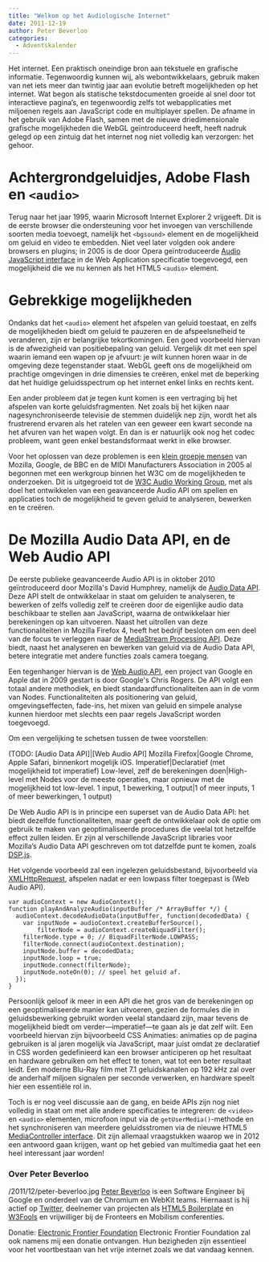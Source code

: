 ```yaml
---
title: "Welkom op het Audiologische Internet"
date: 2011-12-19
author: Peter Beverloo
categories: 
  - Adventskalender
---
```

Het internet. Een praktisch oneindige bron aan tekstuele en grafische informatie. Tegenwoordig kunnen wij, als webontwikkelaars, gebruik maken van net iets meer dan twintig jaar aan evolutie betreft mogelijkheden op het internet. Wat begon als statische tekstdocumenten groeide al snel door tot interactieve pagina’s, en tegenwoordig zelfs tot webapplicaties met miljoenen regels aan JavaScript code en multiplayer spellen. De afname in het gebruik van Adobe Flash, samen met de nieuwe driedimensionale grafische mogelijkheden die WebGL geïntroduceerd heeft, heeft nadruk gelegd op een zintuig dat het internet nog niet volledig kan verzorgen: het gehoor.

# Achtergrondgeluidjes, Adobe Flash en `<audio>`

Terug naar het jaar 1995, waarin Microsoft Internet Explorer 2 vrijgeeft. Dit is de eerste browser die ondersteuning voor het invoegen van verschillende soorten media toevoegt, namelijk het `<bgsound>` element en de mogelijkheid om geluid en video te embedden. Niet veel later volgden ook andere browsers en plugins; in 2005 is de door Opera geïntroduceerde [Audio JavaScript interface](http://www.whatwg.org/specs/web-apps/2005-09-01/#sound) in de Web Application specificatie toegevoegd, een mogelijkheid die we nu kennen als het HTML5 `<audio>` element.

# Gebrekkige mogelijkheden

Ondanks dat het `<audio>` element het afspelen van geluid toestaat, en zelfs de mogelijkheden biedt om geluid te pauzeren en de afspeelsnelheid te veranderen, zijn er belangrijke tekortkomingen. Een goed voorbeeld hiervan is de afwezigheid van positiebepaling van geluid. Vergelijk dit met een spel waarin iemand een wapen op je afvuurt: je wilt kunnen horen waar in de omgeving deze tegenstander staat. WebGL geeft ons de mogelijkheid om prachtige omgevingen in drie dimensies te creëren, enkel met de beperking dat het huidige geluidsspectrum op het internet enkel links en rechts kent.

Een ander probleem dat je tegen kunt komen is een vertraging bij het afspelen van korte geluidsfragmenten. Net zoals bij het kijken naar nagesynchroniseerde televisie de stemmen duidelijk nep zijn, wordt het als frustrerend ervaren als het ratelen van een geweer een kwart seconde na het afvuren van het wapen volgt. En dan is er natuurlijk ook nog het codec probleem, want geen enkel bestandsformaat werkt in elke browser.

Voor het oplossen van deze problemen is een [klein groepje mensen](http://www.w3.org/2005/Incubator/audio/charter) van Mozilla, Google, de BBC en de MIDI Manufacturers Association in 2005 al begonnen met een werkgroup binnen het W3C om de mogelijkheden te onderzoeken. Dit is uitgegroeid tot de [W3C Audio Working Group](http://www.w3.org/2011/audio/), met als doel het ontwikkelen van een geavanceerde Audio API om spellen en applicaties toch de mogelijkheid te geven geluid te analyseren, bewerken en te creëren.

# De Mozilla Audio Data API, en de Web Audio API

De eerste publieke geavanceerde Audio API is in oktober 2010 geïntroduceerd door Mozilla's David Humphrey, namelijk de [Audio Data API](https://wiki.mozilla.org/Audio_Data_API). Deze API stelt de ontwikkelaar in staat om geluiden te analyseren, te bewerken of zelfs volledig zelf te creëren door de eigenlijke audio data beschikbaar te stellen aan JavaScript, waarna de ontwikkelaar hier berekeningen op kan uitvoeren. Naast het uitrollen van deze functionaliteiten in Mozilla Firefox 4, heeft het bedrijf besloten om een deel van de focus te verleggen naar de [MediaStream Processing API](http://www.w3.org/2011/audio/drafts/1WD/MediaStream/). Deze biedt, naast het analyseren en bewerken van geluid via de Audio Data API, betere integratie met andere functies zoals camera toegang.

Een tegenhanger hiervan is de [Web Audio API](http://www.w3.org/2011/audio/drafts/1WD/WebAudio/), een project van Google en Apple dat in 2009 gestart is door Google's Chris Rogers. De API volgt een totaal andere methodiek, en biedt standaardfunctionaliteiten aan in de vorm van Nodes. Functionaliteiten als positionering van geluid, omgevingseffecten, fade-ins, het mixen van geluid en simpele analyse kunnen hierdoor met slechts een paar regels JavaScript worden toegevoegd.

Om een vergelijking te schetsen tussen de twee voorstellen:

(TODO: [Audio Data API]|[Web Audio API]
Mozilla Firefox|Google Chrome, Apple Safari, binnenkort mogelijk iOS.
Imperatief|Declaratief (met mogelijkheid tot imperatief)
Low-level, zelf de berekeningen doen|High-level met Nodes voor de meeste operaties, maar opnieuw met de mogelijkheid tot low-level.
1 input, 1 bewerking, 1 output|1 of meer inputs, 1 of meer bewerkingen, 1 output)

De Web Audio API is in principe een superset van de Audio Data API: het biedt dezelfde functionaliteiten, maar geeft de ontwikkelaar ook de optie om gebruik te maken van geoptimaliseerde procedures die veelal tot hetzelfde effect zullen leiden. Er zijn al verschillende JavaScript libraries voor Mozilla’s Audio Data API geschreven om tot datzelfde punt te komen, zoals [DSP.js](https://github.com/corbanbrook/dsp.js/).

Het volgende voorbeeld zal een ingelezen geluidsbestand, bijvoorbeeld via [XMLHttpRequest](http://dvcs.w3.org/hg/xhr/raw-file/tip/Overview.html), afspelen nadat er een lowpass filter toegepast is (Web Audio API).

```
var audioContext = new AudioContext();
function playAndAnalyzeAudio(inputBuffer /* ArrayBuffer */) {
  audioContext.decodeAudioData(inputBuffer, function(decodedData) {
    var inputNode = audioContext.createBufferSource(),
        filterNode = audioContext.createBiquadFilter();
    filterNode.type = 0; // BiquadFilterNode.LOWPASS;
    filterNode.connect(audioContext.destination);
    inputNode.buffer = decodedData;
    inputNode.loop = true;
    inputNode.connect(filterNode);
    inputNode.noteOn(0); // speel het geluid af.
  });
}
```

Persoonlijk geloof ik meer in een API die het gros van de berekeningen op een geoptimaliseerde manier kan uitvoeren, gezien de formules die in geluidsbewerking gebruikt worden veelal standaard zijn, maar tevens de mogelijkheid biedt om verder—imperatief—te gaan als je dat zelf wilt. Een voorbeeld hiervan zijn bijvoorbeeld CSS Animaties: animaties op de pagina gebruiken is al jaren mogelijk via JavaScript, maar juist omdat ze declaratief in CSS worden gedefinieerd kan een browser anticiperen op het resultaat en hardware gebruiken om het effect te tonen, wat tot een beter resultaat leidt. Een moderne Blu-Ray film met 7.1 geluidskanalen op 192 kHz zal over de anderhalf miljoen signalen per seconde verwerken, en hardware speelt hier een essentiële rol in.

Toch is er nog veel discussie aan de gang, en beide APIs zijn nog niet volledig in staat om met alle andere specificaties te integreren: de `<video>` en `<audio>` elementen, microfoon input via de `getUserMedia()`-methode en het synchroniseren van meerdere geluidsstromen via de nieuwe HTML5 [MediaController interface](http://www.whatwg.org/specs/web-apps/current-work/multipage/the-video-element.html#synchronising-multiple-media-elements). Dit zijn allemaal vraagstukken waarop we in 2012 een antwoord gaan krijgen, want op het gebied van multimedia gaat het een heel interessant jaar worden!

### Over Peter Beverloo
/2011/12/peter-beverloo.jpg
[Peter Beverloo](http://peter.sh/) is een Software Engineer bij Google en onderdeel van de Chromium en WebKit teams. Hiernaast is hij actief op [Twitter](https://twitter.com/beverloo), deelnemer van projecten als [HTML5 Boilerplate](http://html5boilerplate.com/) en [W3Fools](http://w3fools.com/) en vrijwilliger bij de Fronteers en Mobilism conferenties.

Donatie: [Electronic Frontier Foundation](https://www.eff.org/)
Electronic Frontier Foundation zal ook namens mij een donatie ontvangen. Hun bezigheden zijn essentieel voor het voortbestaan van het vrije internet zoals we dat vandaag kennen.
